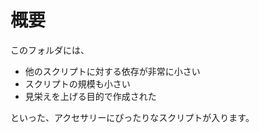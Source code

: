 # 概要
このフォルダには、

- 他のスクリプトに対する依存が非常に小さい
- スクリプトの規模も小さい
- 見栄えを上げる目的で作成された

といった、アクセサリーにぴったりなスクリプトが入ります。
